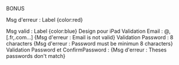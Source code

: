 BONUS

<p>Msg d'erreur : Label {color:red}</p>
Msg valid : Label {color:blue}
Design pour iPad
Validation Email : @, [.fr,.com...] {Msg d'erreur : Email is not valid}
Validation Password : 8 characters {Msg d'erreur : Password must be minimun 8 characters}
Validation Password et ConfirmPassword : {Msg d'erreur : Theses passwords don't match}
